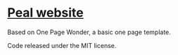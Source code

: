 # [Peal website](http://www.peal.space)

Based on One Page Wonder, a basic one page template.

Code released under the MIT license.
